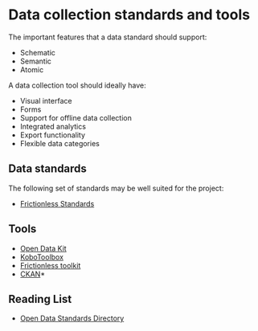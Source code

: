 # Data collection standards and tools
The important features that a data standard should support:
- Schematic
- Semantic
- Atomic

A data collection tool should ideally have:
- Visual interface
- Forms
- Support for offline data collection
- Integrated analytics
- Export functionality
- Flexible data categories

## Data standards
The following set of standards may be well suited for the project:
- [Frictionless Standards](https://specs.frictionlessdata.io)

## Tools
- [Open Data Kit](https://getodk.org)
- [KoboToolbox](https://www.kobotoolbox.org)
- [Frictionless toolkit](https://frictionlessdata.io)
- [CKAN](https://ckan.org)*


## Reading List
- [Open Data Standards Directory](https://datastandards.directory/glossary)